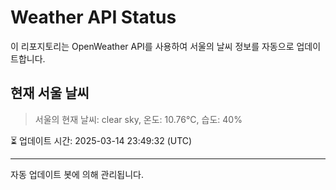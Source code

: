
# Weather API Status

이 리포지토리는 OpenWeather API를 사용하여 서울의 날씨 정보를 자동으로 업데이트합니다.

## 현재 서울 날씨
> 서울의 현재 날씨: clear sky, 온도: 10.76°C, 습도: 40%

⏳ 업데이트 시간: 2025-03-14 23:49:32 (UTC)

---
자동 업데이트 봇에 의해 관리됩니다.

